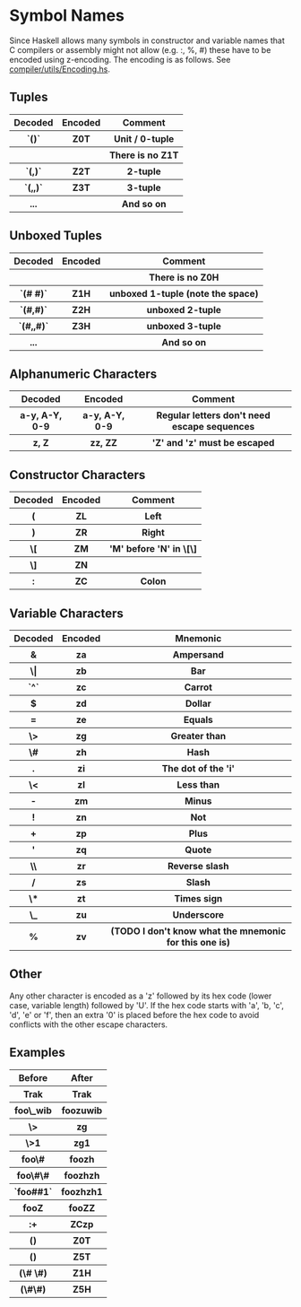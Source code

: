 # Symbol Names



Since Haskell allows many symbols in constructor and variable names that C compilers or assembly might not allow (e.g. :, %, \#) these have to be encoded using z-encoding.  The encoding is as follows.  See [compiler/utils/Encoding.hs](/trac/ghc/browser/ghc/compiler/utils/Encoding.hs).


## Tuples


<table><tr><th> Decoded </th>
<th> Encoded </th>
<th> Comment 
</th></tr>
<tr><th> `()`</th>
<th> Z0T     </th>
<th> Unit / 0-tuple 
</th></tr>
<tr><th>         </th>
<th>         </th>
<th> There is no Z1T 
</th></tr>
<tr><th> `(,)`</th>
<th> Z2T </th>
<th> 2-tuple 
</th></tr>
<tr><th> `(,,)`</th>
<th> Z3T </th>
<th> 3-tuple 
</th></tr>
<tr><th> ... </th>
<th> </th>
<th> And so on 
</th></tr></table>


## Unboxed Tuples


<table><tr><th> Decoded </th>
<th> Encoded </th>
<th> Comment 
</th></tr>
<tr><th>         </th>
<th>         </th>
<th> There is no Z0H 
</th></tr>
<tr><th> `(# #)`</th>
<th> Z1H  </th>
<th> unboxed 1-tuple (note the space) 
</th></tr>
<tr><th> `(#,#)`</th>
<th> Z2H  </th>
<th> unboxed 2-tuple 
</th></tr>
<tr><th> `(#,,#)`</th>
<th> Z3H  </th>
<th> unboxed 3-tuple 
</th></tr>
<tr><th> ... </th>
<th> </th>
<th> And so on 
</th></tr></table>


## Alphanumeric Characters


<table><tr><th> Decoded </th>
<th> Encoded </th>
<th> Comment 
</th></tr>
<tr><th> a-y, A-Y, 0-9 </th>
<th> a-y, A-Y, 0-9 </th>
<th> Regular letters don't need escape sequences 
</th></tr>
<tr><th> z, Z </th>
<th> zz, ZZ </th>
<th> 'Z' and 'z' must be escaped 
</th></tr></table>


## Constructor Characters


<table><tr><th> Decoded </th>
<th> Encoded </th>
<th> Comment 
</th></tr>
<tr><th> ( </th>
<th> ZL </th>
<th> Left 
</th></tr>
<tr><th> ) </th>
<th> ZR </th>
<th> Right 
</th></tr>
<tr><th> \[ </th>
<th> ZM </th>
<th> 'M' before 'N' in \[\] 
</th></tr>
<tr><th> \] </th>
<th> ZN </th>
<th> 
</th></tr>
<tr><th> : </th>
<th> ZC </th>
<th> Colon 
</th></tr></table>


## Variable Characters


<table><tr><th> Decoded </th>
<th> Encoded </th>
<th> Mnemonic 
</th></tr>
<tr><th> & </th>
<th> za </th>
<th> Ampersand 
</th></tr>
<tr><th> \| </th>
<th> zb </th>
<th> Bar 
</th></tr>
<tr><th> `^` </th>
<th> zc </th>
<th> Carrot 
</th></tr>
<tr><th> $ </th>
<th> zd </th>
<th> Dollar 
</th></tr>
<tr><th> = </th>
<th> ze </th>
<th> Equals 
</th></tr>
<tr><th> \> </th>
<th> zg </th>
<th> Greater than 
</th></tr>
<tr><th> \# </th>
<th> zh </th>
<th> Hash 
</th></tr>
<tr><th> . </th>
<th> zi </th>
<th> The dot of the 'i' 
</th></tr>
<tr><th> \< </th>
<th> zl </th>
<th> Less than 
</th></tr>
<tr><th> - </th>
<th> zm </th>
<th> Minus 
</th></tr>
<tr><th> ! </th>
<th> zn </th>
<th> Not 
</th></tr>
<tr><th> + </th>
<th> zp </th>
<th> Plus 
</th></tr>
<tr><th> ' </th>
<th> zq </th>
<th> Quote 
</th></tr>
<tr><th> \\ </th>
<th> zr </th>
<th> Reverse slash 
</th></tr>
<tr><th> / </th>
<th> zs </th>
<th> Slash 
</th></tr>
<tr><th> \* </th>
<th> zt </th>
<th> Times sign 
</th></tr>
<tr><th> \_ </th>
<th> zu </th>
<th> Underscore 
</th></tr>
<tr><th> % </th>
<th> zv </th>
<th> (TODO I don't know what the mnemonic for this one is) 
</th></tr></table>


## Other



Any other character is encoded as a 'z' followed by its hex code (lower case, variable length) followed by 'U'.  If the hex code starts with 'a', 'b, 'c', 'd', 'e' or 'f', then an extra '0' is placed before the hex code to avoid conflicts with the other escape characters.


## Examples


<table><tr><th> Before  </th>
<th> After 
</th></tr>
<tr><th> Trak    </th>
<th> Trak 
</th></tr>
<tr><th> foo\_wib </th>
<th> foozuwib 
</th></tr>
<tr><th> \>       </th>
<th> zg 
</th></tr>
<tr><th> \>1      </th>
<th> zg1 
</th></tr>
<tr><th> foo\#    </th>
<th> foozh 
</th></tr>
<tr><th> foo\#\#   </th>
<th> foozhzh 
</th></tr>
<tr><th> `foo##1`  </th>
<th> foozhzh1 
</th></tr>
<tr><th> fooZ    </th>
<th> fooZZ 
</th></tr>
<tr><th> :+      </th>
<th> ZCzp 
</th></tr>
<tr><th> ()      </th>
<th> Z0T 
</th></tr>
<tr><th> (<sub></sub>)  </th>
<th> Z5T 
</th></tr>
<tr><th> (\# \#)   </th>
<th> Z1H 
</th></tr>
<tr><th> (\#<sub></sub>\#)</th>
<th> Z5H 
</th></tr></table>


